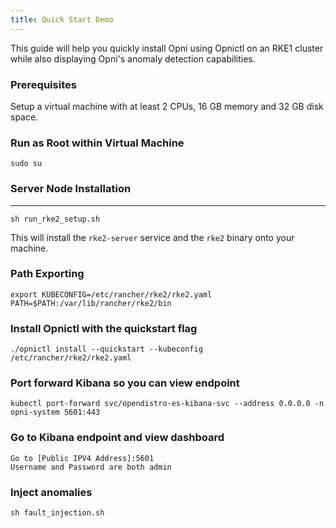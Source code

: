 ```yaml
---
title: Quick Start Demo
---
```


This guide will help you quickly install Opni using Opnictl on an RKE1 cluster while also displaying Opni's anomaly detection capabilities.

### Prerequisites

Setup a virtual machine with at least 2 CPUs, 16 GB memory and 32 GB disk space.

### Run as Root within Virtual Machine
```
sudo su
```

### Server Node Installation
--------------
```
sh run_rke2_setup.sh
```
This will install the `rke2-server` service and the `rke2` binary onto your machine.

### Path Exporting
```
export KUBECONFIG=/etc/rancher/rke2/rke2.yaml PATH=$PATH:/var/lib/rancher/rke2/bin
```

### Install Opnictl with the quickstart flag
```
./opnictl install --quickstart --kubeconfig /etc/rancher/rke2/rke2.yaml
```

### Port forward Kibana so you can view endpoint
```
kubectl port-forward svc/opendistro-es-kibana-svc --address 0.0.0.0 -n opni-system 5601:443
```

### Go to Kibana endpoint and view dashboard
```
Go to [Public IPV4 Address]:5601
Username and Password are both admin
```

### Inject anomalies
```
sh fault_injection.sh
```

